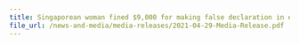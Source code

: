 ```yaml
---
title: Singaporean woman fined $9,000 for making false declaration in export permit
file_url: /news-and-media/media-releases/2021-04-29-Media-Release.pdf
---
```


